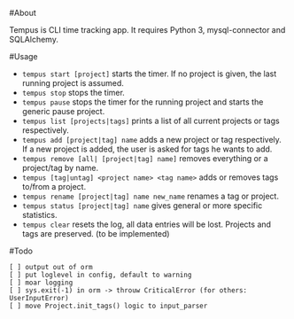 #About

Tempus is CLI time tracking app. It requires Python 3, mysql-connector and SQLAlchemy.

#Usage

* `tempus start [project]` starts the timer. If no project is given, the last running project is assumed.
* `tempus stop` stops the timer.
* `tempus pause` stops the timer for the running project and starts the generic pause project.
* `tempus list [projects|tags]` prints a list of all current projects or tags respectively.
* `tempus add [project|tag] name` adds a new project or tag respectively. If a new project is added, the user is asked for tags he wants to add.
* `tempus remove [all| [project|tag] name]` removes everything or a project/tag by name.
* `tempus [tag|untag] <project name> <tag name>` adds or removes tags to/from a project.
* `tempus rename [project|tag] name new_name` renames a tag or project.
* `tempus status [project|tag] name` gives general or more specific statistics.
* `tempus clear` resets the log, all data entries will be lost. Projects and tags are preserved. (to be implemented)

#Todo
```
[ ] output out of orm
[ ] put loglevel in config, default to warning
[ ] moar logging
[ ] sys.exit(-1) in orm -> throuw CriticalError (for others: UserInputError)
[ ] move Project.init_tags() logic to input_parser

```

